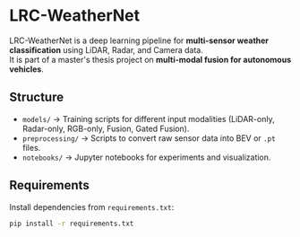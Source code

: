 # LRC-WeatherNet

LRC-WeatherNet is a deep learning pipeline for **multi-sensor weather classification** using LiDAR, Radar, and Camera data.  
It is part of a master's thesis project on **multi-modal fusion for autonomous vehicles**.

## Structure
- `models/` → Training scripts for different input modalities (LiDAR-only, Radar-only, RGB-only, Fusion, Gated Fusion).
- `preprocessing/` → Scripts to convert raw sensor data into BEV or `.pt` files.
- `notebooks/` → Jupyter notebooks for experiments and visualization.

## Requirements
Install dependencies from `requirements.txt`:
```bash
pip install -r requirements.txt
